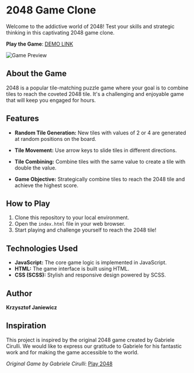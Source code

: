 # 2048 Game Clone

Welcome to the addictive world of 2048! Test your skills and strategic thinking in this captivating 2048 game clone.

**Play the Game**: [DEMO LINK](https://spojrzenie.github.io/js_2048_game/)

![Game Preview](./src/images/reference.png)

## About the Game

2048 is a popular tile-matching puzzle game where your goal is to combine tiles to reach the coveted 2048 tile. It's a challenging and enjoyable game that will keep you engaged for hours.

## Features

- **Random Tile Generation:** New tiles with values of 2 or 4 are generated at random positions on the board.

- **Tile Movement:** Use arrow keys to slide tiles in different directions.

- **Tile Combining:** Combine tiles with the same value to create a tile with double the value.

- **Game Objective:** Strategically combine tiles to reach the 2048 tile and achieve the highest score.

## How to Play

1. Clone this repository to your local environment.
2. Open the `index.html` file in your web browser.
3. Start playing and challenge yourself to reach the 2048 tile!

## Technologies Used

- **JavaScript:** The core game logic is implemented in JavaScript.
- **HTML:** The game interface is built using HTML.
- **CSS (SCSS):** Stylish and responsive design powered by SCSS.

## Author

**Krzysztof Janiewicz**

## Inspiration

This project is inspired by the original 2048 game created by Gabriele Cirulli. We would like to express our gratitude to Gabriele for his fantastic work and for making the game accessible to the world.

*Original Game by Gabriele Cirulli*: [Play 2048](https://play2048.co/)
